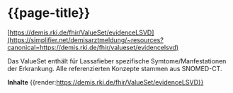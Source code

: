 # {{page-title}}
[https://demis.rki.de/fhir/ValueSet/evidenceLSVD](https://simplifier.net/demisarztmeldung/~resources?canonical=https://demis.rki.de/fhir/valueset/evidencelsvd)

Das ValueSet enthält für Lassafieber spezifische Symtome/Manfestationen der Erkrankung. Alle referenzierten Konzepte stammen aus SNOMED-CT.

**Inhalte**
{{render:https://demis.rki.de/fhir/ValueSet/evidenceLSVD}}
